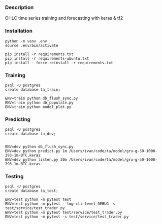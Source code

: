 ### Description

OHLC time series training and forecasting with keras & tf2

### Installation

```
python -m venv .env
source .env/bin/activate

pip install -r requirements.txt
pip install -r requirements-ubuntu.txt
pip install --force-reinstall -r requirements.txt
```

### Training

```
psql -U postgres
create database ta_train;

ENV=train python db_flush_sync.py
ENV=train python db_populate.py
ENV=train python model_plot.py

```

### Predicting

```
psql -U postgres
create database ta_dev;


ENV=dev python db_flush_sync.py
ENV=dev python predict.py 1m /Users/ivan/code/ta/model/gru-g-50-1000-293-1m-BTC.keras
ENV=dev python listen.py 30m /Users/ivan/code/ta/model/gru-g-50-1000-293-1m-BTC.keras
```

### Testing

```
psql -U postgres
create database ta_test;

ENV=test python -m pytest test
ENV=test python -m pytest --log-cli-level DEBUG -s test/service/test_trader.py
ENV=test python -m pytest test/service/test_trader.py
ENV=test python -m pytest -s test/service/test_trader.py

```